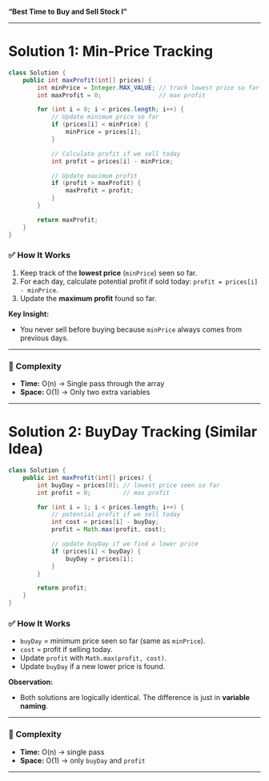  **“Best Time to Buy and Sell Stock I”**

---

# **Solution 1: Min-Price Tracking**

```java
class Solution {
    public int maxProfit(int[] prices) {
        int minPrice = Integer.MAX_VALUE; // track lowest price so far
        int maxProfit = 0;                // max profit

        for (int i = 0; i < prices.length; i++) {
            // Update minimum price so far
            if (prices[i] < minPrice) {
                minPrice = prices[i];
            }

            // Calculate profit if we sell today
            int profit = prices[i] - minPrice;

            // Update maximum profit
            if (profit > maxProfit) {
                maxProfit = profit;
            }
        }

        return maxProfit;
    }
}
```

### ✅ How It Works

1. Keep track of the **lowest price** (`minPrice`) seen so far.
2. For each day, calculate potential profit if sold today: `profit = prices[i] - minPrice`.
3. Update the **maximum profit** found so far.

**Key Insight:**

* You never sell before buying because `minPrice` always comes from previous days.

---

### 🔹 Complexity

* **Time:** O(n) → Single pass through the array
* **Space:** O(1) → Only two extra variables

---

# **Solution 2: BuyDay Tracking (Similar Idea)**

```java
class Solution {
    public int maxProfit(int[] prices) {
        int buyDay = prices[0]; // lowest price seen so far
        int profit = 0;         // max profit

        for (int i = 1; i < prices.length; i++) {
            // potential profit if we sell today
            int cost = prices[i] - buyDay;
            profit = Math.max(profit, cost);

            // update buyDay if we find a lower price
            if (prices[i] < buyDay) {
                buyDay = prices[i];
            }
        }

        return profit;
    }
}
```

### ✅ How It Works

* `buyDay` = minimum price seen so far (same as `minPrice`).
* `cost` = profit if selling today.
* Update `profit` with `Math.max(profit, cost)`.
* Update `buyDay` if a new lower price is found.

**Observation:**

* Both solutions are logically identical. The difference is just in **variable naming**.

---

### 🔹 Complexity

* **Time:** O(n) → single pass
* **Space:** O(1) → only `buyDay` and `profit`

---


